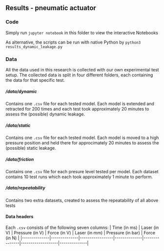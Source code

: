 ## Results - pneumatic actuator

### Code
Simply run `jupyter notebook` in this folder to view the interactive Notebooks

As alternative, the scripts can be run with native Python by `python3 results_dynamic_leakage.py`

### Data
All the data used in this research is collected with our own experimental test setup. The collected data is split in four different folders, each containing the data for that specific test. 
##### /data/dynamic
Contains one `.csv` file for each tested model. Each model is extended and retracted for 200 times and each test took approximately 20 minutes to assess the (possible) dynamic leakage.
##### /data/static
Contains one `.csv` file for each tested model. Each model is moved to a high pressure position and held there for approcimately 20 minutes to assess the (possible) static leakage.
##### /data/friction
Contains one `.csv` file for each presure level tested per model. Each dataset contains 10 test runs which each took approximately 1 minute to perform.
##### /data/repeatability
Contains two extra datasets, created to assess the repeatability of all above tests

#### Data headers
Each `.csv` consists of the following seven columns: 
| Time (in ms) | Laser (in V) | Pressure (in V) | Force (in V) | Laser (in mm) | Pressure (in bar) | Force (in N) |
|--------------|--------------|-----------------|--------------|---------------|-------------------|--------------|
